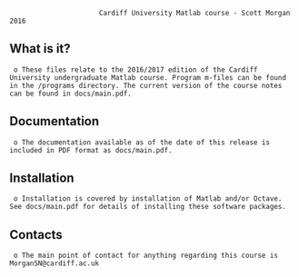 
                          Cardiff University Matlab course - Scott Morgan 2016

  What is it?
  -----------

     o These files relate to the 2016/2017 edition of the Cardiff University undergraduate Matlab course. Program m-files can be found in the /programs directory. The current version of the course notes can be found in docs/main.pdf.


  Documentation
  -------------

     o The documentation available as of the date of this release is included in PDF format as docs/main.pdf.

  Installation
  ------------

     o Installation is covered by installation of Matlab and/or Octave. See docs/main.pdf for details of installing these software packages.

  Contacts
  --------

     o The main point of contact for anything regarding this course is MorganSN@cardiff.ac.uk
